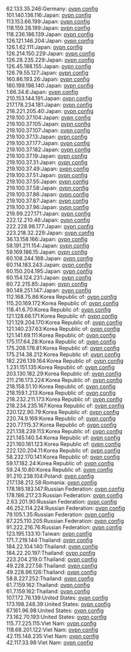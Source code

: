 62.133.35.246:Germany: [ovpn config](vpn/62_133_35_246.ovpn)  
101.140.136.116:Japan: [ovpn config](vpn/101_140_136_116.ovpn)  
113.153.66.199:Japan: [ovpn config](vpn/113_153_66_199.ovpn)  
118.159.28.199:Japan: [ovpn config](vpn/118_159_28_199.ovpn)  
118.236.186.139:Japan: [ovpn config](vpn/118_236_186_139.ovpn)  
126.121.146.204:Japan: [ovpn config](vpn/126_121_146_204.ovpn)  
126.1.62.111:Japan: [ovpn config](vpn/126_1_62_111.ovpn)  
126.214.150.229:Japan: [ovpn config](vpn/126_214_150_229.ovpn)  
126.28.235.229:Japan: [ovpn config](vpn/126_28_235_229.ovpn)  
126.45.188.155:Japan: [ovpn config](vpn/126_45_188_155.ovpn)  
126.79.55.127:Japan: [ovpn config](vpn/126_79_55_127.ovpn)  
160.86.193.26:Japan: [ovpn config](vpn/160_86_193_26.ovpn)  
180.199.198.140:Japan: [ovpn config](vpn/180_199_198_140.ovpn)  
1.66.34.6:Japan: [ovpn config](vpn/1_66_34_6.ovpn)  
210.153.144.191:Japan: [ovpn config](vpn/210_153_144_191.ovpn)  
217.178.234.181:Japan: [ovpn config](vpn/217_178_234_181.ovpn)  
218.221.205.40:Japan: [ovpn config](vpn/218_221_205_40.ovpn)  
219.100.37.104:Japan: [ovpn config](vpn/219_100_37_104.ovpn)  
219.100.37.105:Japan: [ovpn config](vpn/219_100_37_105.ovpn)  
219.100.37.107:Japan: [ovpn config](vpn/219_100_37_107.ovpn)  
219.100.37.13:Japan: [ovpn config](vpn/219_100_37_13.ovpn)  
219.100.37.177:Japan: [ovpn config](vpn/219_100_37_177.ovpn)  
219.100.37.182:Japan: [ovpn config](vpn/219_100_37_182.ovpn)  
219.100.37.19:Japan: [ovpn config](vpn/219_100_37_19.ovpn)  
219.100.37.31:Japan: [ovpn config](vpn/219_100_37_31.ovpn)  
219.100.37.49:Japan: [ovpn config](vpn/219_100_37_49.ovpn)  
219.100.37.51:Japan: [ovpn config](vpn/219_100_37_51.ovpn)  
219.100.37.55:Japan: [ovpn config](vpn/219_100_37_55.ovpn)  
219.100.37.58:Japan: [ovpn config](vpn/219_100_37_58.ovpn)  
219.100.37.86:Japan: [ovpn config](vpn/219_100_37_86.ovpn)  
219.100.37.87:Japan: [ovpn config](vpn/219_100_37_87.ovpn)  
219.100.37.96:Japan: [ovpn config](vpn/219_100_37_96.ovpn)  
219.99.227.171:Japan: [ovpn config](vpn/219_99_227_171.ovpn)  
222.12.210.46:Japan: [ovpn config](vpn/222_12_210_46.ovpn)  
222.228.98.177:Japan: [ovpn config](vpn/222_228_98_177.ovpn)  
223.218.32.229:Japan: [ovpn config](vpn/223_218_32_229.ovpn)  
36.13.158.166:Japan: [ovpn config](vpn/36_13_158_166.ovpn)  
58.191.211.154:Japan: [ovpn config](vpn/58_191_211_154.ovpn)  
59.169.186.15:Japan: [ovpn config](vpn/59_169_186_15.ovpn)  
60.108.244.188:Japan: [ovpn config](vpn/60_108_244_188.ovpn)  
60.114.183.243:Japan: [ovpn config](vpn/60_114_183_243.ovpn)  
60.150.204.195:Japan: [ovpn config](vpn/60_150_204_195.ovpn)  
60.154.124.231:Japan: [ovpn config](vpn/60_154_124_231.ovpn)  
60.72.215.85:Japan: [ovpn config](vpn/60_72_215_85.ovpn)  
90.149.251.147:Japan: [ovpn config](vpn/90_149_251_147.ovpn)  
112.168.75.86:Korea Republic of: [ovpn config](vpn/112_168_75_86.ovpn)  
115.20.169.172:Korea Republic of: [ovpn config](vpn/115_20_169_172.ovpn)  
118.41.6.70:Korea Republic of: [ovpn config](vpn/118_41_6_70.ovpn)  
121.128.66.171:Korea Republic of: [ovpn config](vpn/121_128_66_171.ovpn)  
121.129.204.170:Korea Republic of: [ovpn config](vpn/121_129_204_170.ovpn)  
121.140.237.63:Korea Republic of: [ovpn config](vpn/121_140_237_63.ovpn)  
121.141.69.111:Korea Republic of: [ovpn config](vpn/121_141_69_111.ovpn)  
175.117.64.28:Korea Republic of: [ovpn config](vpn/175_117_64_28.ovpn)  
175.208.176.81:Korea Republic of: [ovpn config](vpn/175_208_176_81.ovpn)  
175.214.38.212:Korea Republic of: [ovpn config](vpn/175_214_38_212.ovpn)  
182.226.139.164:Korea Republic of: [ovpn config](vpn/182_226_139_164.ovpn)  
1.231.151.135:Korea Republic of: [ovpn config](vpn/1_231_151_135.ovpn)  
203.130.182.29:Korea Republic of: [ovpn config](vpn/203_130_182_29.ovpn)  
211.216.173.224:Korea Republic of: [ovpn config](vpn/211_216_173_224.ovpn)  
218.158.51.10:Korea Republic of: [ovpn config](vpn/218_158_51_10.ovpn)  
218.159.1.213:Korea Republic of: [ovpn config](vpn/218_159_1_213.ovpn)  
218.232.211.173:Korea Republic of: [ovpn config](vpn/218_232_211_173.ovpn)  
218.234.235.167:Korea Republic of: [ovpn config](vpn/218_234_235_167.ovpn)  
220.122.90.79:Korea Republic of: [ovpn config](vpn/220_122_90_79.ovpn)  
220.74.9.169:Korea Republic of: [ovpn config](vpn/220_74_9_169.ovpn)  
220.77.115.37:Korea Republic of: [ovpn config](vpn/220_77_115_37.ovpn)  
221.138.239.113:Korea Republic of: [ovpn config](vpn/221_138_239_113.ovpn)  
221.145.140.54:Korea Republic of: [ovpn config](vpn/221_145_140_54.ovpn)  
221.160.181.123:Korea Republic of: [ovpn config](vpn/221_160_181_123.ovpn)  
222.120.204.11:Korea Republic of: [ovpn config](vpn/222_120_204_11.ovpn)  
58.232.170.141:Korea Republic of: [ovpn config](vpn/58_232_170_141.ovpn)  
59.17.182.24:Korea Republic of: [ovpn config](vpn/59_17_182_24.ovpn)  
59.24.10.80:Korea Republic of: [ovpn config](vpn/59_24_10_80.ovpn)  
91.210.238.104:Poland: [ovpn config](vpn/91_210_238_104.ovpn)  
217.138.212.58:Romania: [ovpn config](vpn/217_138_212_58.ovpn)  
178.185.183.147:Russian Federation: [ovpn config](vpn/178_185_183_147.ovpn)  
178.186.217.23:Russian Federation: [ovpn config](vpn/178_186_217_23.ovpn)  
2.63.201.90:Russian Federation: [ovpn config](vpn/2_63_201_90.ovpn)  
46.252.114.224:Russian Federation: [ovpn config](vpn/46_252_114_224.ovpn)  
79.105.1.35:Russian Federation: [ovpn config](vpn/79_105_1_35.ovpn)  
87.225.110.205:Russian Federation: [ovpn config](vpn/87_225_110_205.ovpn)  
91.222.216.76:Russian Federation: [ovpn config](vpn/91_222_216_76.ovpn)  
123.195.133.10:Taiwan: [ovpn config](vpn/123_195_133_10.ovpn)  
171.7.219.144:Thailand: [ovpn config](vpn/171_7_219_144.ovpn)  
184.22.104.140:Thailand: [ovpn config](vpn/184_22_104_140.ovpn)  
184.22.20.197:Thailand: [ovpn config](vpn/184_22_20_197.ovpn)  
223.204.219.0:Thailand: [ovpn config](vpn/223_204_219_0.ovpn)  
49.228.227.58:Thailand: [ovpn config](vpn/49_228_227_58.ovpn)  
49.228.96.126:Thailand: [ovpn config](vpn/49_228_96_126.ovpn)  
58.8.227.252:Thailand: [ovpn config](vpn/58_8_227_252.ovpn)  
61.7.159.162:Thailand: [ovpn config](vpn/61_7_159_162.ovpn)  
61.7.159.162:Thailand: [ovpn config](vpn/61_7_159_162.ovpn)  
107.172.76.139:United States: [ovpn config](vpn/107_172_76_139.ovpn)  
173.198.248.39:United States: [ovpn config](vpn/173_198_248_39.ovpn)  
67.161.96.98:United States: [ovpn config](vpn/67_161_96_98.ovpn)  
73.162.70.193:United States: [ovpn config](vpn/73_162_70_193.ovpn)  
115.77.225.115:Viet Nam: [ovpn config](vpn/115_77_225_115.ovpn)  
118.68.201.122:Viet Nam: [ovpn config](vpn/118_68_201_122.ovpn)  
42.115.148.235:Viet Nam: [ovpn config](vpn/42_115_148_235.ovpn)  
42.117.33.98:Viet Nam: [ovpn config](vpn/42_117_33_98.ovpn)  
